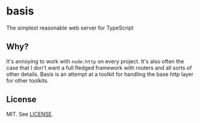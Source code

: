 # basis

The simplest reasonable web server for TypeScript

## Why?

It's annoying to work with `node:http` on every project. It's also often the case that I don't want a full fledged framework with routers and all sorts of other details. Basis is an attempt at a toolkit for handling the base http layer for other toolkits.

## License

MIT. See [LICENSE](./LICENSE).
